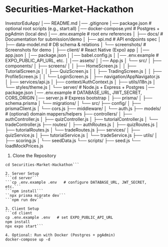 <!--
Project: Securities-Market-Hackathon

This repository contains the source code for an educational platform focused on investor education, featuring a React Native mobile client and a Node.js/Express backend with MongoDB.

## Structure Overview

- **InvestorEduApp/**
    - **client/**: React Native app (Expo) for end-users, featuring screens for quizzes, tutorials, trading simulation, and user profiles. Organized into components, screens, navigation, services, context, utilities, and styles.
    - **server/**: Node.js backend using Express and MongoDB. Handles authentication, quiz and tutorial management, trading simulation, and user data. Organized into configuration, models, routes, controllers, middleware, and utility helpers.

## Key Features

- **Client**
    - Modular UI components for quizzes, tutorials, language selection, and progress tracking.
    - Multiple screens for core app functionality.
    - Centralized navigation and API service layer.
    - Context for global state management (authentication, progress).
    - Internationalization support via i18next.
    - Theming and global styles.

- **Server**
    - RESTful API endpoints for authentication, quizzes, tutorials, and trading.
    - Mongoose models for structured data storage.
    - Controllers for business logic.
    - Middleware for authentication and validation.
    - Utility helpers for scoring and mock stock data.

## Usage

- Start the client and server independently.
- Configure environment variables in `server/.env` for database and JWT secrets.
- Extend functionality by adding new components, screens, routes, or models as needed.

-->
# Securities-Market-Hackathon

InvestorEduApp/
│── README.md
│── .gitignore
│── package.json               # optional root scripts (e.g., start:all)
│── docker-compose.yml         # Postgres + pgAdmin (local dev)
│── .env.example               # root env references
│
├── docs/                      # Documentation for submission/demo
│   ├── api.md                 # API endpoints spec
│   ├── data-model.md          # DB schema & relations
│   └── screenshots/           # Screenshots for demo
│
├── client/                    # React Native (Expo) app
│   │── app.json
│   │── package.json
│   │── babel.config.js
│   │── .env.example           # EXPO_PUBLIC_API_URL, etc.
│   │── assets/
│   │── App.js
│   └── src/
│       ├── components/
│       ├── screens/
│       │   ├── HomeScreen.js
│       │   ├── TutorialScreen.js
│       │   ├── QuizScreen.js
│       │   ├── TradingScreen.js
│       │   ├── ProfileScreen.js
│       │   └── LoginScreen.js
│       ├── navigation/AppNavigator.js
│       ├── services/api.js
│       ├── context/AuthContext.js
│       ├── utils/i18n.js
│       └── styles/theme.js
│
└── server/                    # Node.js + Express + Postgres
    │── package.json
    │── .env.example           # DATABASE_URL, JWT_SECRET, CORS_ORIGIN
    │── server.js              # Express bootstrap
    │
    ├── prisma/
    │   ├── schema.prisma
    │   └── migrations/
    │
    └── src/
        ├── config/
        │   ├── prismaClient.js
        │   └── cors.js
        ├── middleware/
        │   └── auth.js
        ├── models/            # (optional) domain mappers/helpers
        ├── controllers/
        │   ├── authController.js
        │   ├── quizController.js
        │   ├── tutorialController.js
        │   └── tradeController.js
        ├── routes/
        │   ├── authRoutes.js
        │   ├── quizRoutes.js
        │   ├── tutorialRoutes.js
        │   └── tradeRoutes.js
        ├── services/
        │   ├── quizService.js
        │   ├── tutorialService.js
        │   └── tradeService.js
        ├── utils/
        │   ├── scoring.js
        │   └── seedData.js
        └── scripts/
            ├── seed.js
            └── loadMockPrices.js


1. Clone the Repository
```git clone https://github.com/your-username/Securities-Market-Hackathon.git
cd Securities-Market-Hackathon```

2. Server Setup
```cd server```
```cp .env.example .env   # configure DATABASE_URL, JWT_SECRET, etc.```
```npm install```
``npx prisma migrate dev```
```npm run dev```

3. Client Setup
```cd client
cp .env.example .env   # set EXPO_PUBLIC_API_URL
npm install
npx expo start```

4. Optional: Run with Docker (Postgres + pgAdmin)
docker-compose up -d
